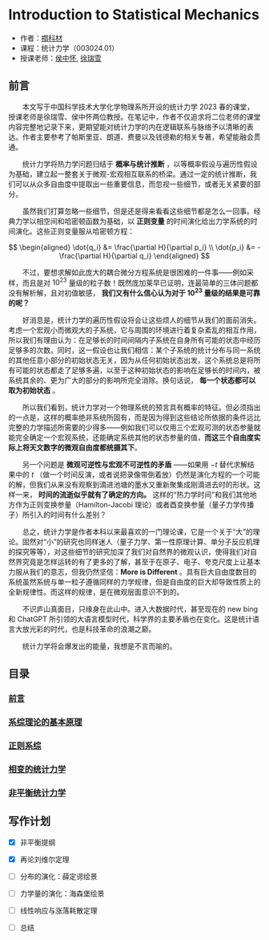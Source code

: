 # Introduction to Statistical Mechanics

- 作者：[禤科材](https://github.com/Bessgendre)
- 课程：统计力学（003024.01）
- 授课老师：[侯中怀](http://staff.ustc.edu.cn/~hzhlj/), [徐瑞雪](staff.ustc.edu.cn/~rxxu)

## 前言

&emsp;&emsp;本文写于中国科学技术大学化学物理系所开设的统计力学 2023 春的课堂，授课老师是徐瑞雪、侯中怀两位教授。在笔记中，作者不仅追求将二位老师的课堂内容完整地记录下来，更期望能对统计力学的内在逻辑联系与脉络予以清晰的表达。作者主要参考了帕斯里亚、朗道、费曼以及钱德勒的相关专著，希望能融会贯通。

&emsp;&emsp;统计力学将热力学问题归结于 **概率与统计推断** ，以等概率假设与遍历性假设为基础，建立起一整套关于微观-宏观相互联系的桥梁。通过一定的统计推断，我们可以从众多自由度中提取出一些重要信息，而忽视一些细节，或者无关紧要的部分。

&emsp;&emsp;虽然我们打算忽略一些细节，但是还是得来看看这些细节都是怎么一回事。经典力学以相空间和哈密顿函数为基础，以 **正则变量** 的时间演化给出力学系统的时间演化。这些正则变量服从哈密顿方程：

$$
\begin{aligned}
    \dot{q_i} &= \frac{\partial H}{\partial p_i} \\
    \dot{p_i} &= -\frac{\partial H}{\partial q_i}
\end{aligned}
$$

&emsp;&emsp;不过，要想求解如此庞大的耦合微分方程系统是很困难的一件事——例如采样，而且是对 $10^{23}$ 量级的粒子数！既然庞加莱早已证明，连最简单的三体问题都没有解析解，且对初值敏感， **我们又有什么信心认为对于 $10^{23}$ 量级的结果是可靠的呢？**

&emsp;&emsp;好消息是，统计力学的遍历性假设将会让这些烦人的细节从我们的面前消失。考虑一个宏观小而微观大的子系统，它与周围的环境进行着复杂紊乱的相互作用，所以我们有理由认为：在足够长的时间间隔内子系统在自身所有可能的状态中经历足够多的次数。同时，这一假设也让我们相信：某个子系统的统计分布与同一系统的其他任意小部分的初始状态无关，因为从任何初始状态出发，这个系统总是将所有可能的状态都走了足够多遍，以至于这种初始状态的影响在足够长的时间内，被系统其余的、更为广大的部分的影响所完全消除。换句话说， **每一个状态都可以取为初始状态** 。

&emsp;&emsp;所以我们看到，统计力学对一个物理系统的预言具有概率的特征。但必须指出的一点是，这样的概率绝非系统所固有，而是因为得到这些结论所依据的条件远比完整的力学描述所需要的少得多——例如我们可以仅用三个宏观可测的状态参量就能完全确定一个宏观系统，还能确定系统其他的状态参量的值，**而这三个自由度实际上将天文数字的微观自由度都统摄其下**。

&emsp;&emsp;另一个问题是 **微观可逆性与宏观不可逆性的矛盾** ——如果用 $-t$ 替代求解结果中的 $t$ （做一个时间反演，或者说把录像带倒着放）仍然是演化方程的一个可能的解，但我们从来没有观察到滴进池塘的墨水又重新聚集成刚滴进去时的形状。这样一来， **时间的流逝似乎就有了确定的方向。** 这样的“热力学时间”和我们其他地方作为正则变换参量（Hamilton-Jacobi 理论）或者酉变换参量（量子力学传播子）所引入的时间有什么差别？

&emsp;&emsp;总之，统计力学是作者本科以来最喜欢的一门理论课，它是一个关于“大”的理论。固然对“小”的研究也同样迷人（量子力学、第一性原理计算、单分子反应机理的探究等等），对这些细节的研究加深了我们对自然界的微观认识，使得我们对自然界究竟是怎样运转的有了更多的了解，甚至于在原子、电子、夸克尺度上让基本力服从我们的意志，但我仍然坚信：**More is Different** 。具有巨大自由度数目的系统虽然系统与单一粒子遵循同样的力学规律，但是自由度的巨大却导致性质上的全新规律性。而这样的规律，是在微观层面意识不到的。

&emsp;&emsp;不识庐山真面目，只缘身在此山中。进入大数据时代，甚至现在的 new bing 和 ChatGPT 所引领的大语言模型时代，科学界的主要矛盾也在变化。这是统计语言大放光彩的时代，也是科技革命的浪潮之巅。

&emsp;&emsp;统计力学将会爆发出的能量，我想是不言而喻的。

## 目录

### [前言](chapters/foreword.tex)

### [系综理论的基本原理](chapters/foreword.tex)

### [正则系综](chapters/canonical_ensembles.tex)

### [相变的统计力学](chapters/phase_transition.tex)

### [非平衡统计力学](chapters/nonequilibrium.tex)

## 写作计划

* [x] 非平衡提纲
* [x] 再论刘维尔定理
* [ ] 分布的演化：薛定谔绘景
* [ ] 力学量的演化：海森堡绘景
* [ ] 线性响应与涨落耗散定理
* [ ] 总结

